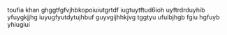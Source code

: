 toufia khan 
ghggtfgfvjhbkopoiuiutgrtdf  iugtuytftud6ioh  uyftrdrduyhib yfuygkjjhg
iuyugfyutdytujhbuf
guyvgijhhkjvg tggtyu   ufuibjhgb fgiu
hgfuyb 
yhiugiui
